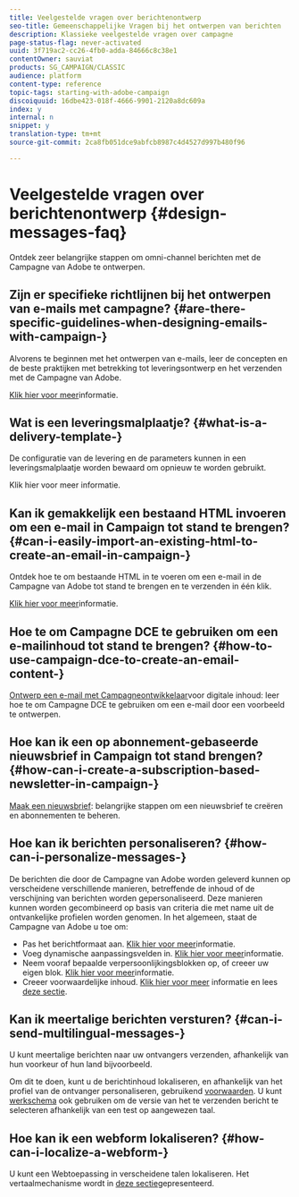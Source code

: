```yaml
---
title: Veelgestelde vragen over berichtenontwerp
seo-title: Gemeenschappelijke Vragen bij het ontwerpen van berichten
description: Klassieke veelgestelde vragen over campagne
page-status-flag: never-activated
uuid: 3f719ac2-cc26-4fb0-adda-84666c8c38e1
contentOwner: sauviat
products: SG_CAMPAIGN/CLASSIC
audience: platform
content-type: reference
topic-tags: starting-with-adobe-campaign
discoiquuid: 16dbe423-018f-4666-9901-2120a8dc609a
index: y
internal: n
snippet: y
translation-type: tm+mt
source-git-commit: 2ca8fb051dce9abfcb8987c4d4527d997b480f96

---
```



# Veelgestelde vragen over berichtenontwerp {#design-messages-faq}

Ontdek zeer belangrijke stappen om omni-channel berichten met de Campagne van Adobe te ontwerpen.

## Zijn er specifieke richtlijnen bij het ontwerpen van e-mails met campagne? {#are-there-specific-guidelines-when-designing-emails-with-campaign-}

Alvorens te beginnen met het ontwerpen van e-mails, leer de concepten en de beste praktijken met betrekking tot leveringsontwerp en het verzenden met de Campagne van Adobe.

[Klik hier voor meer](https://docs.campaign.adobe.com/doc/AC/getting_started/EN/deliveryBestPractices.html)informatie.

## Wat is een leveringsmalplaatje? {#what-is-a-delivery-template-}

De configuratie van de levering en de parameters kunnen in een leveringsmalplaatje worden bewaard om opnieuw te worden gebruikt.

Klik hier voor meer informatie.

## Kan ik gemakkelijk een bestaand HTML invoeren om een e-mail in Campaign tot stand te brengen? {#can-i-easily-import-an-existing-html-to-create-an-email-in-campaign-}

Ontdek hoe te om bestaande HTML in te voeren om een e-mail in de Campagne van Adobe tot stand te brengen en te verzenden in één klik.

[Klik hier voor meer](../../delivery/using/defining-the-email-content.md#message-content)informatie.

## Hoe te om Campagne DCE te gebruiken om een e-mailinhoud tot stand te brengen? {#how-to-use-campaign-dce-to-create-an-email-content-}

[Ontwerp een e-mail met Campagneontwikkelaar](../../web/using/use-case--creating-an-email-delivery.md)voor digitale inhoud: leer hoe te om Campagne DCE te gebruiken om een e-mail door een voorbeeld te ontwerpen.

## Hoe kan ik een op abonnement-gebaseerde nieuwsbrief in Campaign tot stand brengen? {#how-can-i-create-a-subscription-based-newsletter-in-campaign-}

[Maak een nieuwsbrief](../../delivery/using/managing-subscriptions.md): belangrijke stappen om een nieuwsbrief te creëren en abonnementen te beheren.

## Hoe kan ik berichten personaliseren? {#how-can-i-personalize-messages-}

De berichten die door de Campagne van Adobe worden geleverd kunnen op verscheidene verschillende manieren, betreffende de inhoud of de verschijning van berichten worden gepersonaliseerd. Deze manieren kunnen worden gecombineerd op basis van criteria die met name uit de ontvankelijke profielen worden genomen. In het algemeen, staat de Campagne van Adobe u toe om:

* Pas het berichtformaat aan. [Klik hier voor meer](../../delivery/using/defining-the-email-content.md#message-content)informatie.
* Voeg dynamische aanpassingsvelden in. [Klik hier voor meer](../../delivery/using/personalization-fields.md)informatie.
* Neem vooraf bepaalde verpersoonlijkingsblokken op, of creeer uw eigen blok. [Klik hier voor meer](../../delivery/using/personalization-blocks.md)informatie.
* Creeer voorwaardelijke inhoud. [Klik hier voor meer](../../delivery/using/conditional-content.md) informatie en lees [deze sectie](../../delivery/using/conditional-content.md).

## Kan ik meertalige berichten versturen? {#can-i-send-multilingual-messages-}

U kunt meertalige berichten naar uw ontvangers verzenden, afhankelijk van hun voorkeur of hun land bijvoorbeeld.

Om dit te doen, kunt u de berichtinhoud lokaliseren, en afhankelijk van het profiel van de ontvanger personaliseren, gebruikend [voorwaarden](../../delivery/using/conditional-content.md). U kunt [werkschema](../../workflow/using/split.md) ook gebruiken om de versie van het te verzenden bericht te selecteren afhankelijk van een test op aangewezen taal.

## Hoe kan ik een webform lokaliseren? {#how-can-i-localize-a-webform-}

U kunt een Webtoepassing in verscheidene talen lokaliseren. Het vertaalmechanisme wordt in [deze sectie](../../web/using/translating-a-web-form.md)gepresenteerd.

